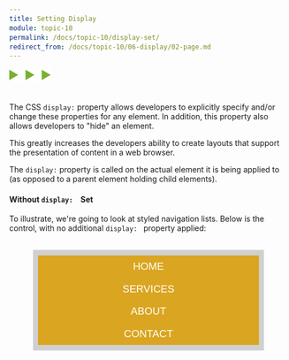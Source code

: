 ```yaml
---
title: Setting Display
module: topic-10
permalink: /docs/topic-10/display-set/
redirect_from: /docs/topic-10/06-display/02-page.md
---
```


<img src="./../../../img/arrow-divider.svg" style="width: 75px; border: none; margin: 0px 0 20px 0" />

The CSS `display:` property allows developers to explicitly specify and/or change these properties for any element. In addition, this property also allows developers to "hide" an element.

This greatly increases the developers ability to create layouts that support the presentation of content in a web browser.

The `display:` property is called on the actual element it is being applied to (as opposed to a parent element holding child elements).


#### Without `display: ` &nbsp;Set
To illustrate, we're going to look at styled navigation lists. Below is the control, with no additional `display: ` property applied:
<br />
<br />

<div class="codepen-embed">
  <style>
    .header-1 {
      width: 400px;
      margin: auto;
      background-color: #d0d0d0;
      font-family: sans-serif;
      font-size: 14pt;
      text-align: center;
      text-transform: uppercase;
      margin-bottom: 10px;
      padding: 0.5em;
    }
    .menu-item-1 {
      margin: auto;
      padding: 0.5em;
      min-width: 100px;
      color: #fff;
      background-color: goldenrod;
    }
    .menu-item-1:hover {
      background-color: gold;
      color: #333;
    }
    .display-inline-1 {
      display: inline;
    }
    .display-inline-block-1 {
      display: inline-block;
    }
  </style>
  <header class="header-1">
    <div class="menu-item-1">
        Home
    </div>
    <div class="menu-item-1">
        Services
    </div>
    <div class="menu-item-1">
        About
    </div>
    <div class="menu-item-1">
        Contact
    </div>
  </header>
</div>
